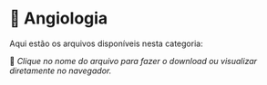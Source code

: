 # 📂 Angiologia

Aqui estão os arquivos disponíveis nesta categoria:


📌 *Clique no nome do arquivo para fazer o download ou visualizar diretamente no navegador.*
